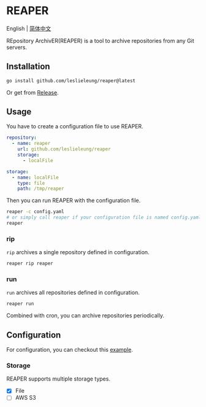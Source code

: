 # REAPER

English | [简体中文](README_zh.md)

REpository ArchivER(REAPER) is a tool to archive repositories from any Git servers.

## Installation

```bash
go install github.com/leslieleung/reaper@latest
```

Or get from [Release](https://github.com/LeslieLeung/reaper/releases).

## Usage

You have to create a configuration file to use REAPER.

```yaml
repository:
  - name: reaper
    url: github.com/leslieleung/reaper
    storage:
      - localFile

storage:
  - name: localFile
    type: file
    path: /tmp/reaper
```

Then you can run REAPER with the configuration file.

```bash
reaper -c config.yaml
# or simply call reaper if your configuration file is named config.yaml
reaper
```

### rip

`rip` archives a single repository defined in configuration.

```bash
reaper rip reaper
```

### run

`run` archives all repositories defined in configuration.

```bash
reaper run
```

Combined with cron, you can archive repositories periodically.


## Configuration

For configuration, you can checkout this [example](config/example.config.yaml).

### Storage

REAPER supports multiple storage types.

- [x] File
- [ ] AWS S3